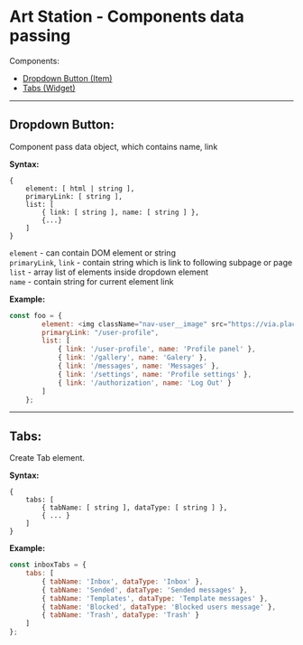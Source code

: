 # Art Station - Components data passing

Components:
- [Dropdown Button (Item)](#dropdown-button)
- [Tabs (Widget)](#tabs)

***

## Dropdown Button:
Component pass data object, which contains name, link



**Syntax:**
```
{
    element: [ html | string ],
    primaryLink: [ string ],
    list: [
        { link: [ string ], name: [ string ] },
        {...}
    ]
}
```

`element` - can contain DOM element or string \
`primaryLink`, `link` - contain string which is link to following subpage or page \
`list` - array list of elements inside dropdown element \
`name` - contain string for current element link

**Example:**
```js
const foo = {
        element: <img className="nav-user__image" src="https://via.placeholder.com/50" alt="logo" />,
        primaryLink: "/user-profile",
        list: [
            { link: '/user-profile', name: 'Profile panel' },
            { link: '/gallery', name: 'Galery' },
            { link: '/messages', name: 'Messages' },
            { link: '/settings', name: 'Profile settings' },
            { link: '/authorization', name: 'Log Out' }
        ]
    };
```

***

## Tabs:
Create Tab element.

**Syntax:**
```
{
    tabs: [
        { tabName: [ string ], dataType: [ string ] },
        { ... }
    ]
}
```

**Example:**
```js
const inboxTabs = {
    tabs: [
        { tabName: 'Inbox', dataType: 'Inbox' },
        { tabName: 'Sended', dataType: 'Sended messages' },
        { tabName: 'Templates', dataType: 'Template messages' },
        { tabName: 'Blocked', dataType: 'Blocked users message' },
        { tabName: 'Trash', dataType: 'Trash' }
    ]
};
```